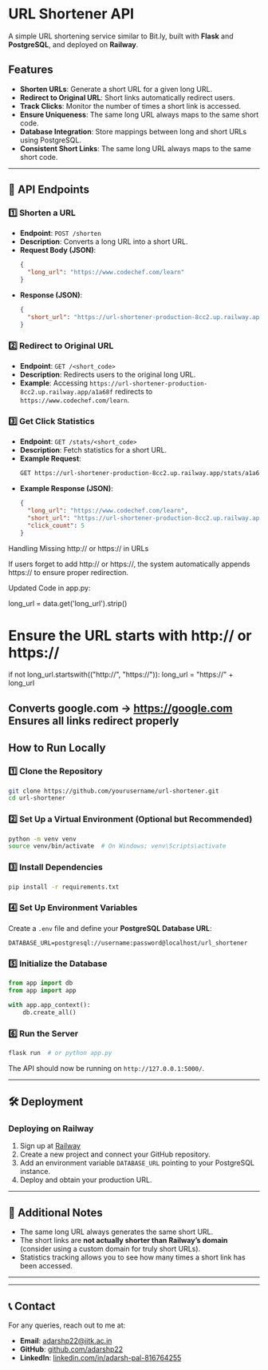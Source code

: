 # URL Shortener API

A simple URL shortening service similar to Bit.ly, built with **Flask** and **PostgreSQL**, and deployed on **Railway**.

##  Features
- **Shorten URLs**: Generate a short URL for a given long URL.
- **Redirect to Original URL**: Short links automatically redirect users.
- **Track Clicks**: Monitor the number of times a short link is accessed.
- **Ensure Uniqueness**: The same long URL always maps to the same short code.
- **Database Integration**: Store mappings between long and short URLs using PostgreSQL.
- **Consistent Short Links**: The same long URL always maps to the same short code.

---

## 📌 API Endpoints

### 1️⃣ Shorten a URL
- **Endpoint**: `POST /shorten`
- **Description**: Converts a long URL into a short URL.
- **Request Body (JSON)**:
  ```json
  {
    "long_url": "https://www.codechef.com/learn"
  }
  ```
- **Response (JSON)**:
  ```json
  {
    "short_url": "https://url-shortener-production-8cc2.up.railway.app/a1a68f"
  }
  ```

### 2️⃣ Redirect to Original URL
- **Endpoint**: `GET /<short_code>`
- **Description**: Redirects users to the original long URL.
- **Example**: Accessing `https://url-shortener-production-8cc2.up.railway.app/a1a68f` redirects to `https://www.codechef.com/learn`.

### 3️⃣ Get Click Statistics
- **Endpoint**: `GET /stats/<short_code>`
- **Description**: Fetch statistics for a short URL.
- **Example Request**:
  ```bash
  GET https://url-shortener-production-8cc2.up.railway.app/stats/a1a68f
  ```
- **Example Response (JSON)**:
  ```json
  {
    "long_url": "https://www.codechef.com/learn",
    "short_url": "https://url-shortener-production-8cc2.up.railway.app/a1a68f",
    "click_count": 5
  }
  ```
Handling Missing http:// or https:// in URLs

If users forget to add http:// or https://, the system automatically appends https:// to ensure proper redirection.

Updated Code in app.py:

long_url = data.get('long_url').strip()

# Ensure the URL starts with http:// or https://
if not long_url.startswith(("http://", "https://")):
    long_url = "https://" + long_url

 Converts google.com → https://google.com Ensures all links redirect properly
---

##  How to Run Locally

### 1️⃣ Clone the Repository
```bash
git clone https://github.com/yourusername/url-shortener.git
cd url-shortener
```

### 2️⃣ Set Up a Virtual Environment (Optional but Recommended)
```bash
python -m venv venv
source venv/bin/activate  # On Windows: venv\Scripts\activate
```

### 3️⃣ Install Dependencies
```bash
pip install -r requirements.txt
```

### 4️⃣ Set Up Environment Variables
Create a `.env` file and define your **PostgreSQL Database URL**:
```
DATABASE_URL=postgresql://username:password@localhost/url_shortener
```

### 5️⃣ Initialize the Database
```python
from app import db
from app import app

with app.app_context():
    db.create_all()
```

### 6️⃣ Run the Server
```bash
flask run  # or python app.py
```

The API should now be running on `http://127.0.0.1:5000/`.

---

## 🛠️ Deployment
###  **Deploying on Railway**
1. Sign up at [Railway](https://railway.app/)
2. Create a new project and connect your GitHub repository.
3. Add an environment variable `DATABASE_URL` pointing to your PostgreSQL instance.
4. Deploy and obtain your production URL.

---

## 📝 Additional Notes
- The same long URL always generates the same short URL.
- The short links are **not actually shorter than Railway’s domain** (consider using a custom domain for truly short URLs).
- Statistics tracking allows you to see how many times a short link has been accessed.

---



---

## 📞 Contact
For any queries, reach out to me at:
- **Email**: adarshp22@iitk.ac.in
- **GitHub**: [github.com/adarshp22](https://github.com/adarshp22)
- **LinkedIn**: [linkedin.com/in/adarsh-pal-816764255](https://www.linkedin.com/in/adarsh-pal-816764255/)

